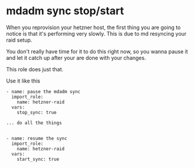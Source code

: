 mdadm sync stop/start
=================

When you reprovision your hetzner host, the first thing you are going to notice is 
that it's performing very slowly. This is due to md resyncing your raid setup.

You don't really have time for it to do this right now, so you wanna pause it and let it catch up after your are done with your changes. 

This role does just that.

Use it like this

```
- name: pause the mdadm sync
  import_role:
    name: hetzner-raid
  vars:
    stop_sync: true

... do all the things


- name: resume the sync
  import_role:
    name: hetzner-raid
  vars:
    start_sync: true
```
